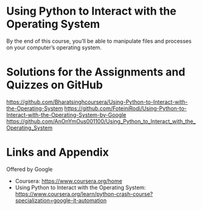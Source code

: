 # Using Python to Interact with the Operating System
By the end of this course, you’ll be able to manipulate files and processes on your computer’s operating system.

Solutions for the Assignments and Quizzes on GitHub 
========================================================

https://github.com/Bharatsinghcoursera/Using-Python-to-Interact-with-the-Operating-System
https://github.com/FoteiniRodi/Using-Python-to-Interact-with-the-Operating-System-by-Google
https://github.com/AnOnYmOus001100/Using_Python_to_Interact_with_the_Operating_System

Links and Appendix
========================================================
Offered by Google

- Coursera: https://www.coursera.org/home
- Using Python to Interact with the Operating System: https://www.coursera.org/learn/python-crash-course?specialization=google-it-automation

